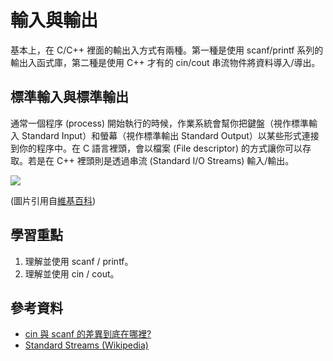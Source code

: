 # 輸入與輸出

基本上，在 C/C++ 裡面的輸出入方式有兩種。第一種是使用 scanf/printf 系列的輸出入函式庫，第二種是使用 C++ 才有的 cin/cout 串流物件將資料導入/導出。

## 標準輸入與標準輸出

通常一個程序 (process) 開始執行的時候，作業系統會幫你把鍵盤（視作標準輸入 Standard Input）和螢幕（視作標準輸出 Standard Output）以某些形式連接到你的程序中。在 C 語言裡頭，會以檔案 (File descriptor) 的方式讓你可以存取。若是在 C++ 裡頭則是透過串流 (Standard I/O Streams) 輸入/輸出。

![](http://upload.wikimedia.org/wikipedia/commons/thumb/7/70/Stdstreams-notitle.svg/440px-Stdstreams-notitle.svg.png)

(圖片引用自[維基百科](http://en.wikipedia.org/wiki/File:Stdstreams-notitle.svg))

## 學習重點

1. 理解並使用 scanf / printf。
2. 理解並使用 cin / cout。

## 參考資料

* [cin 與 scanf 的差異到底在哪裡?](http://www.cplusplus.com/forum/beginner/34165/)
* [Standard Streams (Wikipedia)](http://en.wikipedia.org/wiki/Standard_streams)
